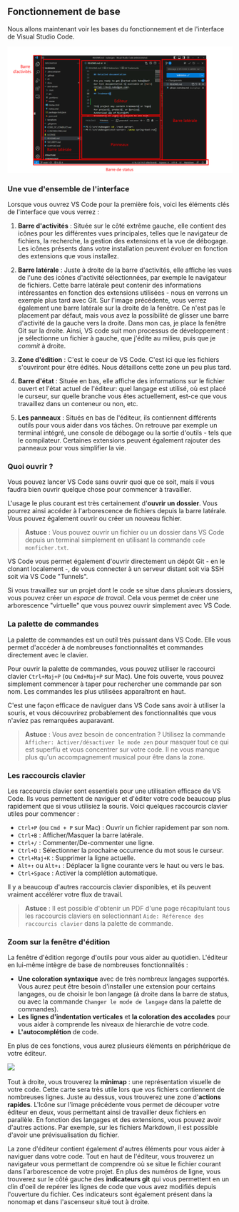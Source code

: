 ## Fonctionnement de base

<!--
ref: https://code.visualstudio.com/docs/getstarted/userinterface

-->

Nous allons maintenant voir les bases du fonctionnement et de l'interface de Visual Studio Code.

![](./images/02-vscode-ui.png)

### Une vue d'ensemble de l'interface

Lorsque vous ouvrez VS Code pour la première fois, voici les éléments clés de l'interface que vous verrez :

1. **Barre d'activités** : Située sur le côté extrême gauche, elle contient des icônes pour les différentes vues principales, telles que le navigateur de fichiers, la recherche, la gestion des extensions et la vue de débogage. Les icônes présents dans votre installation peuvent évoluer en fonction des extensions que vous installez.

2. **Barre latérale** : Juste à droite de la barre d'activités, elle affiche les vues de l'une des icônes d'activité sélectionnées, par exemple le navigateur de fichiers. Cette barre latérale peut contenir des informations intéressantes en fonction des extensions utilisées - nous en verrons un exemple plus tard avec Git. Sur l'image précédente, vous verrez également une barre latérale sur la droite de la fenêtre. Ce n'est pas le placement par défaut, mais vous avez la possibilité de glisser une barre d'activité de la gauche vers la droite. Dans mon cas, je place la fenêtre Git sur la droite. Ainsi, VS code suit mon processus de développement : je sélectionne un fichier à gauche, que j'édite au milieu, puis que je _commit_ à droite.

3. **Zone d'édition** : C'est le coeur de VS Code. C'est ici que les fichiers s'ouvriront pour être édités. Nous détaillons cette zone un peu plus tard.

4. **Barre d'état** : Située en bas, elle affiche des informations sur le fichier ouvert et l'état actuel de l'éditeur: quel langage est utilisé, où est placé le curseur, sur quelle branche vous êtes actuellement, est-ce que vous travaillez dans un conteneur ou non, etc.

5. **Les panneaux** : Situés en bas de l'éditeur, ils contiennent différents outils pour vous aider dans vos tâches. On retrouve par exemple un terminal intégré, une console de débogage ou la sortie d'outils - tels que le compilateur. Certaines extensions peuvent également rajouter des panneaux pour vous simplifier la vie.

### Quoi ouvrir ?

Vous pouvez lancer VS Code sans ouvrir quoi que ce soit, mais il vous faudra bien ouvrir quelque chose pour commencer à travailler.

L'usage le plus courant est très certainement d'**ouvrir un dossier**. Vous pourrez ainsi accéder à l'arborescence de fichiers depuis la barre latérale. Vous pouvez également ouvrir ou créer un nouveau fichier.

> **Astuce** : Vous pouvez ouvrir un fichier ou un dossier dans VS Code depuis un terminal simplement en utilisant la commande `code monficher.txt`.

VS Code vous permet également d'ouvrir directement un dépôt Git - en le clonant localement -, de vous connecter à un serveur distant soit via SSH soit via VS Code "Tunnels".

Si vous travaillez sur un projet dont le code se situe dans plusieurs dossiers, vous pouvez créer un _espace de travail_. Cela vous permet de créer une arborescence "virtuelle" que vous pouvez ouvrir simplement avec VS Code.

### La palette de commandes

La palette de commandes est un outil très puissant dans VS Code. Elle vous permet d'accéder à de nombreuses fonctionnalités et commandes directement avec le clavier.

Pour ouvrir la palette de commandes, vous pouvez utiliser le raccourci clavier `Ctrl+Maj+P` (ou `Cmd+Maj+P` sur Mac). Une fois ouverte, vous pouvez simplement commencer à taper pour rechercher une commande par son nom. Les commandes les plus utilisées apparaîtront en haut.

C'est une façon efficace de naviguer dans VS Code sans avoir à utiliser la souris, et vous découvrirez probablement des fonctionnalités que vous n'aviez pas remarquées auparavant.

> **Astuce** : Vous avez besoin de concentration ? Utilisez la commande `Afficher: Activer/désactiver le mode zen` pour masquer tout ce qui est superflu et vous concentrer sur votre code. Il ne vous manque plus qu'un accompagnement musical pour être dans la zone.

### Les raccourcis clavier

Les raccourcis clavier sont essentiels pour une utilisation efficace de VS Code. Ils vous permettent de naviguer et d'éditer votre code beaucoup plus rapidement que si vous utilisiez la souris. Voici quelques raccourcis clavier utiles pour commencer :

- `Ctrl+P` (ou `Cmd + P` sur Mac) : Ouvrir un fichier rapidement par son nom.
- `Ctrl+B` : Afficher/Masquer la barre latérale.
- `Ctrl+/` : Commenter/De-commenter une ligne.
- `Ctrl+D` : Sélectionner la prochaine occurrence du mot sous le curseur.
- `Ctrl+Maj+K` : Supprimer la ligne actuelle.
- `Alt+↑` ou `Alt+↓` : Déplacer la ligne courante vers le haut ou vers le bas.
- `Ctrl+Space` : Activer la complétion automatique.

Il y a beaucoup d'autres raccourcis clavier disponibles, et ils peuvent vraiment accélérer votre flux de travail.

> **Astuce** : Il est possible d'obtenir un PDF d'une page récapitulant tous les raccourcis claviers en selectionnant `Aide: Référence des raccourcis clavier` dans la palette de commande.

### Zoom sur la fenêtre d'édition

La fenêtre d'édition regorge d'outils pour vous aider au quotidien. L'éditeur en lui-même intègre de base de nombreuses fonctionnalités :

- **Une coloration syntaxique** avec de très nombreux langages supportés. Vous aurez peut être besoin d'installer une extension pour certains langages, ou de choisir le bon langage (à droite dans la barre de status, ou avec la commande `Changer le mode de langage` dans la palette de commandes).
- **Les lignes d'indentation verticales** et **la coloration des accolades** pour vous aider à comprende les niveaux de hierarchie de votre code.
- **L'autocomplétion** de code.

En plus de ces fonctions, vous aurez plusieurs éléments en périphérique de votre éditeur.

![](./images/02-editeur.png)

Tout à droite, vous trouverez la **minimap** : une représentation visuelle de votre code. Cette carte sera très utile lors que vos fichiers contiennent de nombreuses lignes. Juste au dessus, vous trouverez une zone d'**actions rapides**. L'Icône sur l'image précédente vous permet de découper votre éditeur en deux, vous permettant ainsi de travailler deux fichiers en parallèle. En fonction des langages et des extensions, vous pouvez avoir d'autres actions. Par exemple, sur les fichiers Markdown, il est possible d'avoir une prévisualisation du fichier.

La zone d'éditeur contient également d'autres éléments pour vous aider à naviguer dans votre code. Tout en haut de l'éditeur, vous trouverez un navigateur vous permettant de comprendre où se situe le fichier courant dans l'arborescence de votre projet. En plus des numéros de ligne, vous trouverez sur le côté gauche des **indicateurs git** qui vous permettent en un clin d'oeil de repérer les lignes de code que vous avez modifiés depuis l'ouverture du fichier. Ces indicateurs sont également présent dans la nonomap et dans l'ascenseur situé tout à droite.
